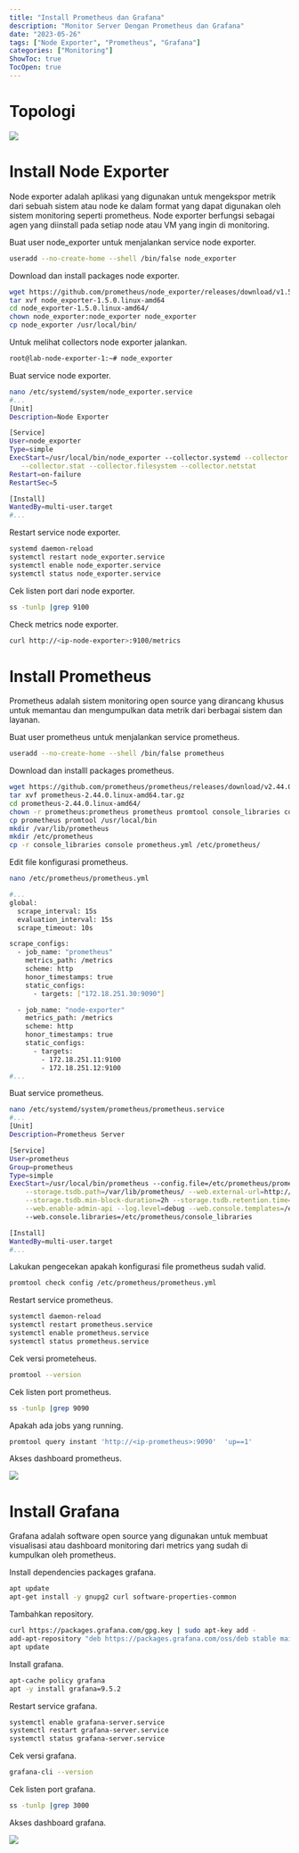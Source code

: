 ```yaml
---
title: "Install Prometheus dan Grafana"
description: "Monitor Server Dengan Prometheus dan Grafana"
date: "2023-05-26"
tags: ["Node Exporter", "Prometheus", "Grafana"]
categories: ["Monitoring"]
ShowToc: true
TocOpen: true
---
```


# Topologi


![](/images/diagram-prometheus.png)

# Install Node Exporter

Node exporter adalah aplikasi yang digunakan untuk mengekspor metrik dari sebuah sistem atau node ke dalam format yang dapat digunakan oleh sistem monitoring seperti prometheus. Node exporter berfungsi sebagai agen yang diinstall pada setiap node atau VM yang ingin di monitoring.

Buat user node_exporter untuk menjalankan service node exporter.

```bash
useradd --no-create-home --shell /bin/false node_exporter
```

Download dan install packages node exporter.

```bash
wget https://github.com/prometheus/node_exporter/releases/download/v1.5.0/node_exporter-1.5.0.linux-amd64.tar.gz
tar xvf node_exporter-1.5.0.linux-amd64
cd node_exporter-1.5.0.linux-amd64/
chown node_exporter:node_exporter node_exporter
cp node_exporter /usr/local/bin/
```

Untuk melihat collectors node exporter jalankan.

```bash
root@lab-node-exporter-1:~# node_exporter
```

Buat service node exporter.

```bash
nano /etc/systemd/system/node_exporter.service
#...
[Unit]
Description=Node Exporter

[Service]
User=node_exporter
Type=simple
ExecStart=/usr/local/bin/node_exporter --collector.systemd --collector.cpu --collector.meminfo --collector.loadavg --collector.uname \
   --collector.stat --collector.filesystem --collector.netstat
Restart=on-failure
RestartSec=5

[Install]
WantedBy=multi-user.target
#...
```

Restart service node exporter.

```bash
systemd daemon-reload
systemctl restart node_exporter.service
systemctl enable node_exporter.service
systemctl status node_exporter.service
```

Cek listen port dari node exporter.

```bash
ss -tunlp |grep 9100
```

Check metrics node exporter.

```bash
curl http://<ip-node-exporter>:9100/metrics
```

# Install Prometheus

Prometheus adalah sistem monitoring open source yang dirancang khusus untuk memantau dan mengumpulkan data metrik dari berbagai sistem dan layanan.

Buat user prometheus untuk menjalankan service prometheus.

```bash
useradd --no-create-home --shell /bin/false prometheus
```

Download dan installl packages prometheus.

```bash
wget https://github.com/prometheus/prometheus/releases/download/v2.44.0/prometheus-2.44.0.linux-amd64.tar.gz
tar xvf prometheus-2.44.0.linux-amd64.tar.gz
cd prometheus-2.44.0.linux-amd64/
chown -r prometheus:prometheus prometheus promtool console_libraries consoles prometheus.yml
cp prometheus promtool /usr/local/bin
mkdir /var/lib/prometheus
mkdir /etc/prometheus
cp -r console_libraries console prometheus.yml /etc/prometheus/
```

Edit file konfigurasi prometheus.

```bash
nano /etc/prometheus/prometheus.yml

#...
global:
  scrape_interval: 15s
  evaluation_interval: 15s
  scrape_timeout: 10s

scrape_configs:
  - job_name: "prometheus"
    metrics_path: /metrics
    scheme: http
    honor_timestamps: true
    static_configs:
      - targets: ["172.18.251.30:9090"]

  - job_name: "node-exporter"
    metrics_path: /metrics
    scheme: http
    honor_timestamps: true
    static_configs:
      - targets:
        - 172.18.251.11:9100
        - 172.18.251.12:9100
#...
```

Buat service prometheus.

```bash
nano /etc/systemd/system/prometheus/prometheus.service
#...
[Unit]
Description=Prometheus Server

[Service]
User=prometheus
Group=prometheus
Type=simple
ExecStart=/usr/local/bin/prometheus --config.file=/etc/prometheus/prometheus.yml \
    --storage.tsdb.path=/var/lib/prometheus/ --web.external-url=http://172.18.251.30:9090 --storage.tsdb.max-block-duration=2h \
    --storage.tsdb.min-block-duration=2h --storage.tsdb.retention.time=365d --storage.tsdb.wal-compression --web.enable-lifecycle \
    --web.enable-admin-api --log.level=debug --web.console.templates=/etc/prometheus/consoles
    --web.console.libraries=/etc/prometheus/console_libraries

[Install]
WantedBy=multi-user.target
#...
```

Lakukan pengecekan apakah konfigurasi file prometheus sudah valid.

```bash
promtool check config /etc/prometheus/prometheus.yml
```

Restart service prometheus.

```bash
systemctl daemon-reload
systemctl restart prometheus.service
systemctl enable prometheus.service
systemctl status prometheus.service
```

Cek versi prometeheus.

```bash
promtool --version
```

Cek listen port prometheus.

```bash
ss -tunlp |grep 9090
```

Apakah ada jobs yang running.

```bash
promtool query instant 'http://<ip-prometheus>:9090'  'up==1'
```

Akses dashboard prometheus.

![](/images/dashboard-prometheus.png)

# Install Grafana

Grafana adalah software open source yang digunakan untuk membuat visualisasi atau dashboard monitoring dari metrics yang sudah di kumpulkan oleh prometheus.

Install dependencies packages grafana.

```bash
apt update
apt-get install -y gnupg2 curl software-properties-common
```

Tambahkan repository.

```bash
curl https://packages.grafana.com/gpg.key | sudo apt-key add -
add-apt-repository "deb https://packages.grafana.com/oss/deb stable main"
apt update
```

Install grafana.

```bash
apt-cache policy grafana
apt -y install grafana=9.5.2
```

Restart service grafana.

```bash
systemctl enable grafana-server.service
systemctl restart grafana-server.service
systemctl status grafana-server.service
```

Cek versi grafana.

```bash
grafana-cli --version
```

Cek listen port grafana.

```bash
ss -tunlp |grep 3000
```

Akses dashboard grafana.

![](/images/dashboard-grafana.png)